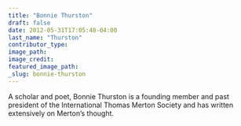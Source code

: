 ```yaml
---
title: "Bonnie Thurston"
draft: false
date: 2012-05-31T17:05:48-04:00
last_name: "Thurston"
contributor_type:
image_path:
image_credit:
featured_image_path:
_slug: bonnie-thurston
---
```


A scholar and poet, Bonnie Thurston is a founding member and past president of the International Thomas Merton Society and has written extensively on Merton’s thought.

